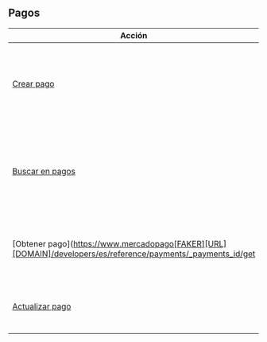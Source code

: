 ## Pagos

|Acción|Descripción|
|---|---|
|[Crear pago](https://www.mercadopago[FAKER][URL][DOMAIN]/developers/es/reference/payments/_payments/post)|Realiza la creación de un pago y agrega toda la información que necesites.|
|[Buscar en pagos](https://www.mercadopago[FAKER][URL][DOMAIN]/developers/es/reference/payments/_payments_search/get)|Busca y retorna los pagos hechos en los últimos doce meses desde la fecha de pago.|
|[Obtener pago](https://www.mercadopago[FAKER][URL][DOMAIN]/developers/es/reference/payments/_payments_id/get|Consulta toda la información de un pago a través del ID del pago.|
|[Actualizar pago](https://www.mercadopago[FAKER][URL][DOMAIN]/developers/es/reference/payments/_payments_id/put)|Renueva los datos de un pago cuando lo necesites.|

